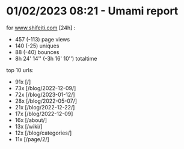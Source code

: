 # 01/02/2023 08:21 - Umami report
for www.shifeiti.com [24h] :

 - 457 (-113) page views
 - 140 (-25) uniques
 - 88 (-40) bounces
 - 8h 24' 14'' (-3h 16' 10'') totaltime


top 10 urls:
 - 91x [/]
 - 73x [/blog/2022-12-09/]
 - 72x [/blog/2023-01-12/]
 - 28x [/blog/2022-05-07/]
 - 21x [/blog/2022-12-22/]
 - 17x [/blog/2022-12-09]
 - 16x [/about/]
 - 13x [/wiki/]
 - 12x [/blog/categories/]
 - 11x [/page/2/]


